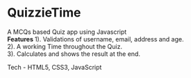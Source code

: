 # QuizzieTime
A MCQs based Quiz app using Javascript <br>
<b> Features </b>
1). Validations of username, email, address and age. <br>
2). A working Time throughout the Quiz. <br>
3). Calculates and shows the result at the end. <br>

Tech - HTML5, CSS3, JavaScript
